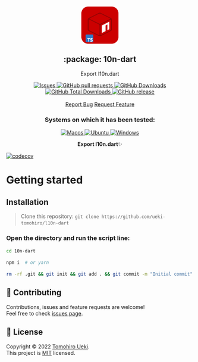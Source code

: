 <p align="center">
 <img width="100px" src="https://raw.githubusercontent.com/ueki-tomohiro/l10n-dart/main/.github/images/favicon512x512-npm.png" align="center" alt=":package: 10n-dart" />
 <h2 align="center">:package: 10n-dart</h2>
 <p align="center">Export l10n.dart</p>
  <p align="center">
    <a href="https://github.com/ueki-tomohiro/l10n-dart/issues">
      <img alt="Issues" src="https://img.shields.io/github/issues/ueki-tomohiro/l10n-dart?style=flat&color=336791" />
    </a>
    <a href="https://github.com/ueki-tomohiro/l10n-dart/pulls">
      <img alt="GitHub pull requests" src="https://img.shields.io/github/issues-pr/ueki-tomohiro/l10n-dart?style=flat&color=336791" />
    </a>
     <a href="https://github.com/ueki-tomohiro/l10n-dart">
      <img alt="GitHub Downloads" src="https://img.shields.io/npm/dw/10n-dart?style=flat&color=336791" />
    </a>
    <a href="https://github.com/ueki-tomohiro/l10n-dart">
      <img alt="GitHub Total Downloads" src="https://img.shields.io/npm/dt/10n-dart?color=336791&label=Total%20downloads" />
    </a>
 <a href="https://github.com/ueki-tomohiro/l10n-dart">
      <img alt="GitHub release" src="https://img.shields.io/github/release/ueki-tomohiro/l10n-dart.svg?style=flat&color=336791" />
    </a>
    <br />
    <br />
  <a href="https://github.com/ueki-tomohiro/l10n-dart/issues/new/choose">Report Bug</a>
  <a href="https://github.com/ueki-tomohiro/l10n-dart/issues/new/choose">Request Feature</a>
  </p>
 <h3 align="center">Systems on which it has been tested:</h3>
 <p align="center">
   <a href="https://www.apple.com/br/macos/">
      <img alt="Macos" src="https://img.shields.io/badge/mac%20os-000000?style=for-the-badge&logo=apple&logoColor=white&style=flat" />
    </a>
    <a href="https://ubuntu.com/download">
      <img alt="Ubuntu" src="https://img.shields.io/badge/Ubuntu-E95420?style=for-the-badge&logo=ubuntu&logoColor=white&style=flat" />
    </a>
    <a href="https://www.microsoft.com/pt-br/windows/">
      <img alt="Windows" src="https://img.shields.io/badge/Windows-0078D6?style=for-the-badge&logo=windows&logoColor=white&style=flat" />
    </a>
  </p>

<p align="center"><strong>Export l10n.dart</strong>✨</p>

[![codecov](https://codecov.io/gh/ueki-tomohiro/l10n-dart/branch/main/graph/badge.svg?token=Q9fr548J0D)](https://codecov.io/gh/ueki-tomohiro/l10n-dart)

# Getting started

## Installation

> Clone this repository: `git clone https://github.com/ueki-tomohiro/l10n-dart`

### Open the directory and run the script line:

```bash
cd 10n-dart 
```
```bash
npm i  # or yarn
```
```bash
rm -rf .git && git init && git add . && git commit -m "Initial commit" #Optional
```
## 🤝 Contributing

Contributions, issues and feature requests are welcome!<br />Feel free to check [issues page](issues).

## 📝 License

Copyright © 2022 [Tomohiro Ueki](https://github.com/ueki-tomohiro).<br />
This project is [MIT](LICENSE) licensed.
